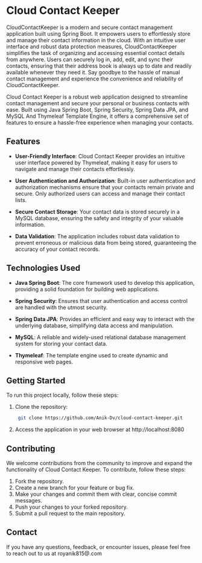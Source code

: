 # Cloud Contact Keeper

CloudContactKeeper is a modern and secure contact management application built using Spring Boot. It empowers users to effortlessly store and manage their contact information in the cloud. With an intuitive user interface and robust data protection measures, CloudContactKeeper simplifies the task of organizing and accessing essential contact details from anywhere. Users can securely log in, add, edit, and sync their contacts, ensuring that their address book is always up to date and readily available whenever they need it. Say goodbye to the hassle of manual contact management and experience the convenience and reliability of CloudContactKeeper.

Cloud Contact Keeper is a robust web application designed to streamline contact management and secure your personal or business contacts with ease.
Built using Java Spring Boot, Spring Security, Spring Data JPA, and MySQL And Thymeleaf Template Engine, it offers a comprehensive set of features to ensure a hassle-free experience when managing your contacts.

## Features

- **User-Friendly Interface**: Cloud Contact Keeper provides an intuitive user interface powered by Thymeleaf, making it easy for users to navigate and manage their contacts effortlessly.

- **User Authentication and Authorization**: Built-in user authentication and authorization mechanisms ensure that your contacts remain private and secure. Only authorized users can access and manage their contact lists.

- **Secure Contact Storage**: Your contact data is stored securely in a MySQL database, ensuring the safety and integrity of your valuable information.

- **Data Validation**: The application includes robust data validation to prevent erroneous or malicious data from being stored, guaranteeing the accuracy of your contact records.

## Technologies Used

- **Java Spring Boot**: The core framework used to develop this application, providing a solid foundation for building web applications.

- **Spring Security**: Ensures that user authentication and access control are handled with the utmost security.

- **Spring Data JPA**: Provides an efficient and easy way to interact with the underlying database, simplifying data access and manipulation.

- **MySQL**: A reliable and widely-used relational database management system for storing your contact data.

- **Thymeleaf**: The template engine used to create dynamic and responsive web pages.

## Getting Started

To run this project locally, follow these steps:

1. Clone the repository:

   ```bash
    git clone https://github.com/Anik-Dv/cloud-contact-keeper.git
   
2. Access the application in your web browser at http://localhost:8080

## Contributing
We welcome contributions from the community to improve and expand the functionality of Cloud Contact Keeper. To contribute, follow these steps:

1. Fork the repository.
2. Create a new branch for your feature or bug fix.
3. Make your changes and commit them with clear, concise commit messages.
4. Push your changes to your forked repository.
5. Submit a pull request to the main repository.

## Contact
If you have any questions, feedback, or encounter issues, please feel free to reach out to us at royanik815@.com
